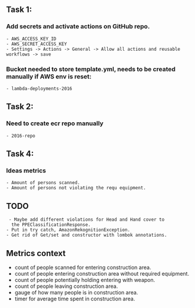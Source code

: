 ## Task 1:
### Add secrets and activate actions on GitHub repo.
    - AWS_ACCESS_KEY_ID
    - AWS_SECRET_ACCESS_KEY
    - Settings -> Actions -> General -> Allow all actions and reusable workflows -> save
### Bucket needed to store template.yml, needs to be created manually if AWS env is reset:
    - lambda-deployments-2016

## Task 2:
### Need to create ecr repo manually
    - 2016-repo



## Task 4:
### Ideas metrics 
    - Amount of persons scanned.
    - Amount of persons not violating the requ equipment.

## TODO
     - Maybe add different violations for Head and Hand cover to
      the PPEClassificationResponse.
    - Put in try catch, AmazonRekognitionException.
    - Get rid of Get/set and constructor with lombok annotations.


## Metrics context
* count of people scanned for entering construction area.
* count of people entering construction area without required equipment.
* count of people potentially holding entering with weapon.
* count of people leaving construction area.
* gauge of how many people is in construction area.
* timer for average time spent in construction area. 
